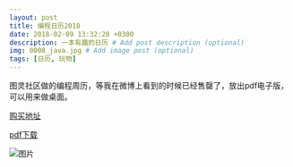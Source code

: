 ```yaml
---
layout: post
title: 编程日历2018
date: 2018-02-09 13:32:20 +0300
description: 一本有趣的日历 # Add post description (optional)
img: 0008_java.jpg # Add image post (optional)
tags: [日历, 玩物]
---
```

图灵社区做的编程周历，等我在微博上看到的时候已经售罄了，放出pdf电子版，可以用来做桌面。

[购买地址](http://www.ituring.com.cn/book/2625)

[pdf下载](http://www.ituring.com.cn/book/download/43507086-33c3-40e9-9115-d610e1333bca)

![图片]({{site.baseurl}}/assets/img/0009.jpg)